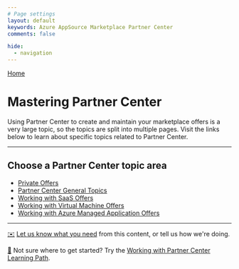 ```yaml
---
# Page settings
layout: default
keywords: Azure AppSource Marketplace Partner Center
comments: false

hide:
  - navigation
---
```


[Home](../)

# Mastering Partner Center

Using Partner Center to create and maintain your marketplace offers is a very large topic, so the topics are split into multiple pages. Visit the links below to learn about specific topics related to Partner Center.

---

## Choose a Partner Center topic area

- [Private Offers](./private-offers.md)
- [Partner Center General Topics](./general.md)
- [Working with SaaS Offers](./saas.md)
- [Working with Virtual Machine Offers](./vm.md)
- [Working with Azure Managed Application Offers](./ama.md)

---

[✉️](https://forms.office.com/r/0gCrzhSMkw) [Let us know what you need](https://forms.office.com/r/0gCrzhSMkw) from this content, or tell us how we're doing.

[🚦](../learning-paths/partner-center.md) Not sure where to get started? Try the [Working with Partner Center Learning Path](../learning-paths/partner-center.md).